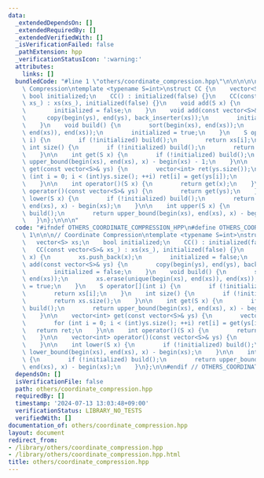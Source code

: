 ```yaml
---
data:
  _extendedDependsOn: []
  _extendedRequiredBy: []
  _extendedVerifiedWith: []
  _isVerificationFailed: false
  _pathExtension: hpp
  _verificationStatusIcon: ':warning:'
  attributes:
    links: []
  bundledCode: "#line 1 \"others/coordinate_compression.hpp\"\n\n\n\n\n// Coordinate\
    \ Compression\ntemplate <typename S=int>\nstruct CC {\n    vector<S> xs;\n   \
    \ bool initialized;\n    CC() : initialized(false) {}\n    CC(const vector<S>&\
    \ xs_) : xs(xs_), initialized(false) {}\n    void add(S x) {\n        xs.push_back(x);\n\
    \        initialized = false;\n    }\n    void add(const vector<S>& ys) {\n  \
    \      copy(begin(ys), end(ys), back_inserter(xs));\n        initialized = false;\n\
    \    }\n    void build() {\n        sort(begin(xs), end(xs));\n        xs.erase(unique(begin(xs),\
    \ end(xs)), end(xs));\n        initialized = true;\n    }\n    S operator[](int\
    \ i) {\n        if (!initialized) build();\n        return xs[i];\n    }\n   \
    \ int size() {\n        if (!initialized) build();\n        return xs.size();\n\
    \    }\n\n    int get(S x) {\n        if (!initialized) build();\n        return\
    \ upper_bound(begin(xs), end(xs), x) - begin(xs) - 1;\n    }\n\n    vector<int>\
    \ get(const vector<S>& ys) {\n        vector<int> ret(ys.size());\n        for\
    \ (int i = 0; i < (int)ys.size(); ++i) ret[i] = get(ys[i]);\n        return ret;\n\
    \    }\n\n    int operator()(S x) {\n        return get(x);\n    }\n\n    vector<int>\
    \ operator()(const vector<S>& ys) {\n        return get(ys);\n    }\n\n    int\
    \ lower(S x) {\n        if (!initialized) build();\n        return lower_bound(begin(xs),\
    \ end(xs), x) - begin(xs);\n    }\n\n    int upper(S x) {\n        if (!initialized)\
    \ build();\n        return upper_bound(begin(xs), end(xs), x) - begin(xs);\n \
    \   }\n};\n\n\n"
  code: "#ifndef OTHERS_COORDINATE_COMPRESSION_HPP\n#define OTHERS_COORDINATE_COMPRESSION_HPP\
    \ 1\n\n\n// Coordinate Compression\ntemplate <typename S=int>\nstruct CC {\n \
    \   vector<S> xs;\n    bool initialized;\n    CC() : initialized(false) {}\n \
    \   CC(const vector<S>& xs_) : xs(xs_), initialized(false) {}\n    void add(S\
    \ x) {\n        xs.push_back(x);\n        initialized = false;\n    }\n    void\
    \ add(const vector<S>& ys) {\n        copy(begin(ys), end(ys), back_inserter(xs));\n\
    \        initialized = false;\n    }\n    void build() {\n        sort(begin(xs),\
    \ end(xs));\n        xs.erase(unique(begin(xs), end(xs)), end(xs));\n        initialized\
    \ = true;\n    }\n    S operator[](int i) {\n        if (!initialized) build();\n\
    \        return xs[i];\n    }\n    int size() {\n        if (!initialized) build();\n\
    \        return xs.size();\n    }\n\n    int get(S x) {\n        if (!initialized)\
    \ build();\n        return upper_bound(begin(xs), end(xs), x) - begin(xs) - 1;\n\
    \    }\n\n    vector<int> get(const vector<S>& ys) {\n        vector<int> ret(ys.size());\n\
    \        for (int i = 0; i < (int)ys.size(); ++i) ret[i] = get(ys[i]);\n     \
    \   return ret;\n    }\n\n    int operator()(S x) {\n        return get(x);\n\
    \    }\n\n    vector<int> operator()(const vector<S>& ys) {\n        return get(ys);\n\
    \    }\n\n    int lower(S x) {\n        if (!initialized) build();\n        return\
    \ lower_bound(begin(xs), end(xs), x) - begin(xs);\n    }\n\n    int upper(S x)\
    \ {\n        if (!initialized) build();\n        return upper_bound(begin(xs),\
    \ end(xs), x) - begin(xs);\n    }\n};\n\n#endif // OTHERS_COORDINATE_COMPRESSION_HPP\n"
  dependsOn: []
  isVerificationFile: false
  path: others/coordinate_compression.hpp
  requiredBy: []
  timestamp: '2024-07-13 13:03:48+09:00'
  verificationStatus: LIBRARY_NO_TESTS
  verifiedWith: []
documentation_of: others/coordinate_compression.hpp
layout: document
redirect_from:
- /library/others/coordinate_compression.hpp
- /library/others/coordinate_compression.hpp.html
title: others/coordinate_compression.hpp
---
```

